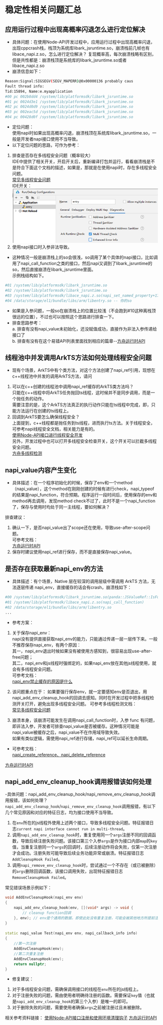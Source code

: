 # 稳定性相关问题汇总

## 应用运行过程中出现高概率闪退怎么进行定位解决

- 具体问题：在使用Node-API开发过程中，应用运行过程中出现高概率闪退，出现cppcrash栈，栈顶为系统库libark_jsruntime.so，崩溃栈前几帧也有libace_napi.z.so，怎么进行定位解决？
复现概率高，每次崩溃栈略有区别，但是共性都是：崩溃栈顶是系统库的libark_jsruntime.so或者libace_napi.z.so    
- 崩溃信息如下：  
```sh
Reason:Signal:SIGSEGV(SEGV_MAPERR)@0x00000136 probably caus
Fault thread info:
Tid:15894, Name:e.myapplication
#00 pc 002b8dd4 /system/lib/platformsdk/libark_jsruntime.so
#01 pc 0024d3e1 /system/lib/platformsdk/libark_jsruntime.so
#02 pc 0024d0d9 /system/lib/platformsdk/libark_jsruntime.so
#03 pc 002eac5d /system/lib/platformsdk/libark_jsruntime.so
#04 pc 00428d0f /system/lib/platformsdk/libark_jsruntime.so
```

- 定位问题：  
使用napi时如果出现高概率闪退，崩溃栈顶在系统库libark_jsruntime.so，一般是开发者napi接口使用不当导致。   
- 以下定位问题的思路，可作为参考：   
1. 排查是否存在多线程安全问题（概率较大）   
IDE中提供了相关开关，开启开关后，重新编译打包并运行，看看崩溃栈是不是符合下面这个文档的描述，如果是，那就是在使用napi时，存在多线程安全问题。   
[常见多线程安全问题](https://developer.huawei.com/consumer/cn/doc/best-practices/bpta-stability-ark-runtime-detection#section19357830121120)  
IDE开关：   
![IDE多线程开关](figures/zh_cn_image_20-25-06-40-15-09.png)   
2. 使用napi接口时入参非法导致。   
- 这种情况一般是崩溃栈上的so会很浅，so调用了某个具体的napi接口，比如调用了napi_call_function之类的接口，然后napi又调到了libark_jsruntime的so，然后直接崩溃在libark_jsruntime里面。  
示例栈结构如下。  
```sh
#01 /system/lib/platformsdk/libark_jsruntime.so
#02 /system/lib/platformsdk/libark_jsruntime.so
#03 /system/lib/platformsdk/libace_napi.z.so(napi_set_named_property+170) -- napi的so，该位置显示具体调用报错的接口
#04 /data/storage/el1/bundle/libs/arm/libentry.so -- 你的so
```
- 如果是入参问题，一般so在崩溃栈上的位置比较浅（不会跑到#10这种离栈顶很远的位置），不过也可以按照这个思路进行排查一下。  
- 排查思路参考：  
a. 排查有没有napi_value未初始化，还没赋值成功，直接作为非法入参传递给接口了  
b. 排查有没有在这个易错API列表里面找到相应的篇章--[方舟运行时API](https://developer.huawei.com/consumer/cn/doc/best-practices/bpta-stability-coding-standard-api#section1219614634615)  

## 线程池中并发调用ArkTS方法如何处理线程安全问题

- 现有个场景，ArkTS中有个类方法，对这个方法创建了napi_ref引用，现想在c++线程池中并发的调用ArkTS方法，请问  
1. 可以在c++创建的线程池中调用napi_ref缓存的ArkTS类方法吗？  
只能在c++线程中将ArkTS任务抛回ts线程，这时候并不是同步调用，而是一个抛任务的动作。  
需要注意的是，这个ArkTS方法真正的执行动作只能在ts线程中完成，即，只能方法运行在创建的ts线程上。  
2. 回调到ArkTS要怎么确保线程安全？  
上面提到，c++线程都是抛任务到ts线程，进而执行ts方法。关于线程安全，可参考napi线程安全文档，相关能力是有的。  
[使用Node-API接口进行线程安全开发](use-napi-thread-safety.md)  
另外，开发过程中也可以打开多线程安全检查开关，这个开关可以拦截多线程安全问题。  
[方舟多线程检测](https://developer.huawei.com/consumer/cn/doc/best-practices/bpta-stability-ark-runtime-detection#section75786272088)   

## napi_value内容产生变化

- 具体描述：在一个程序初始化的时候，保存了env和一个method（napi_value），这个method在刚刚创建的时候有进行check，napi_typeof的结果是napi_function，符合预期。程序运行一段时间后，使用保存的env和method再去调用，发现method check不过了，此时不是一个napi_function了，保存与使用时均处于同一主线程，要如何解决？  

排查建议：  
1. 确认一下，是否napi_value出了scope还在使用，导致use-after-scope问题。  
可参考文档：   
[方舟运行时API](https://developer.huawei.com/consumer/cn/doc/best-practices/bpta-stability-coding-standard-api#section1219614634615)  
2. 保存时建议使用napi_ref进行保存，而不是直接保存napi_value。  

## 是否存在获取最新napi_env的方法

- 具体描述：有个场景，Native 层在较深的调用层级中需调用 ArkTS 方法，无法逐层传递 napi_env，直接缓存的话会有crash，崩溃栈如下：  
```sh
#00 /system/lib/platformsdk/libark_jsruntime.so(panda::JSValueRef::IsFunction)
#01 /system/lib/platformsdk/libace_napi.z.so(napi_call_function)
#02 /data/storage/el1/bundle/libs/arm/libentry.so
...
```
- 参考方案：  
1. 关于保存napi_env：  
napi没有提供直接获取napi_env的能力，只能通过传递一层一层传下来。一般不推荐保存napi_env，有两个原因：  
其一，napi_env退出时候如果没有被使用方感知到，很容易出现use-after-free问题；  
其二，napi_env和js线程时强绑定的，如果napi_env放在其他js线程使用，就会有多线程安全问题。  
可参考文档：  
[napi_env禁止缓存的原因是什么](https://developer.huawei.com/consumer/cn/doc/harmonyos-faqs/faqs-ndk-73)  


2. 该问题重点在于：
如果要强行保存env，就一定要感知env是否退出，用napi_add_env_cleanup_hook的回调去感知。同时在开发过程中把多线程检测开关打开，避免出现多线程安全问题。
可参考多线程检测文档：  
[常见多线程安全问题](https://developer.huawei.com/consumer/cn/doc/best-practices/bpta-stability-ark-runtime-detection#section19357830121120)   

3. 崩溃本身，该崩溃可能发生在调用napi_call_function时，入参 func 有问题，即非法入参，开发者可排查napi_value是否被缓存。这种情况可能是napi_value被缓存之后，napi_value不在作用域导致失效。  
如果有类似逻辑，需使用napi_ref进行存储，napi_ref可以延长生命周期。

- 可参考文档：  
[napi_create_reference、napi_delete_reference](use-napi-life-cycle.md)

[方舟运行时API](https://developer.huawei.com/consumer/cn/doc/best-practices/bpta-stability-coding-standard-api#section1219614634615)    

## napi_add_env_cleanup_hook调用报错该如何处理

-具体问题：napi_add_env_cleanup_hook/napi_remove_env_cleanup_hook调用报错，该如何处理？
`napi_add_env_cleanup_hook`/`napi_remove_env_cleanup_hook`调用报错，有以下几个常见原因和对应的特征日志，均为接口使用不当导致。
1. 在`env`所在的js线程外使用上述两个接口，导致多线程安全问题。特征报错日志`current napi interface cannot run in multi-thread`。
2. 调用`napi_add_env_cleanup_hook`时，重复使用同一个`args`注册不同的回调函数，导致后续注册失败问题。该接口第三个入参`args`是作为接口内部`map`的`key`值，当重复注册同一个`args`的回调时，后续注册动作将会失败，仅第一次注册才会成功。注册失败可能导致后续业务功能异常或崩溃。特征报错日志`AddCleanupHook Failed`。
3. 调用`napi_remove_env_cleanup_hook`时，尝试通过一个不存在（或已被删除）的`args`删除回调函数，该接口调用失败，出现特征报错日志`RemoveCleanupHook Failed`。

常见错误场景示例如下：

```c++
void AddEnvCleanupHook(napi_env env)
{
    napi_add_env_cleanup_hook(env, [](void* args) -> void {
        // cleanup function回调
    }, env); // env是个通用的数据，即使此处没有重复注册，可能会被其他地方所提前注册，导致该处注册失败。
}

static napi_value Test(napi_env env, napi_callback_info info)
{
    //第一次注册
    AddEnvCleanupHook(env);
    //第二次重复注册
    AddEnvCleanupHook(env);
    return nullptr;
}
```

- 修复建议：
1. 对于多线程安全问题，需确保调用接口的线程在`env`所在的js线程上。
2. 对于注册失败的问题，需由使用者明确待注册的函数。需要保证`key`值（也就是`napi_add_env_cleanup_hook`的第三个入参）是唯一的即可。
3. 对于删除失败的问题，需要使用者确保`args`之前被注册过且未被删除。

相关参考资料链接：
[使用Node-API接口注册和使用环境清理钩子](use-napi-about-cleanuphook.md)
[方舟运行时API](https://developer.huawei.com/consumer/cn/doc/best-practices/bpta-stability-coding-standard-api#section1219614634615)

